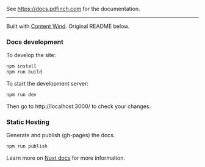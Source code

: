 See https://docs.pdfinch.com for the documentation.

---
Built with [Content Wind](https://github.com/Atinux/content-wind/). Original README below.

### Docs development
To develop the site:
```bash
npm install
npm run build
```

To start the development server:
```bash
npm run dev
```
Then go to http://localhost:3000/ to check your changes.

### Static Hosting
Generate and publish (gh-pages) the docs.

```bash
npm run publish
```

Learn more on [Nuxt docs](https://v3.nuxtjs.org/guide/deploy/node-server) for more information.
